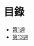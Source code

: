 # 目錄
* [第1週](https://github.com/z002020821/Linux_note/blob/master/20200311/20200311_%E4%B8%8A%E8%AA%B2%E7%AD%86%E8%A8%98.md)
* [第13週](https://github.com/z002020821/Linux_note/blob/master/20200527_%E4%B8%8A%E8%AA%B2%E7%AD%86%E8%A8%98.md)
